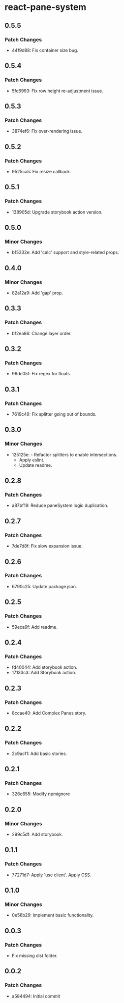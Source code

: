 # react-pane-system

## 0.5.5

### Patch Changes

- 44f9d88: Fix container size bug.

## 0.5.4

### Patch Changes

- 5fc6993: Fix row height re-adjustment issue.

## 0.5.3

### Patch Changes

- 3874ef6: Fix over-rendering issue.

## 0.5.2

### Patch Changes

- 9525ca5: Fix resize callback.

## 0.5.1

### Patch Changes

- 138905d: Upgrade storybook action version.

## 0.5.0

### Minor Changes

- b15332e: Add 'calc' support and style-related props.

## 0.4.0

### Minor Changes

- 82a12a9: Add 'gap' prop.

## 0.3.3

### Patch Changes

- bf2ea86: Change layer order.

## 0.3.2

### Patch Changes

- 96dc05f: Fix regex for floats.

## 0.3.1

### Patch Changes

- 7619c49: Fix splitter going out of bounds.

## 0.3.0

### Minor Changes

- 125125e: - Refactor splitters to enable intersections.
  - Apply eslint.
  - Update readme.

## 0.2.8

### Patch Changes

- a87bf19: Reduce paneSystem logic duplication.

## 0.2.7

### Patch Changes

- 7de7d8f: Fix slow expansion issue.

## 0.2.6

### Patch Changes

- 6790c25: Update package.json.

## 0.2.5

### Patch Changes

- 59eca9f: Add readme.

## 0.2.4

### Patch Changes

- fd40044: Add storybook action.
- 17133c3: Add Storybook action.

## 0.2.3

### Patch Changes

- 8ccae40: Add Complex Panes story.

## 0.2.2

### Patch Changes

- 2c9acf1: Add basic stories.

## 0.2.1

### Patch Changes

- 326c655: Modify npmignore

## 0.2.0

### Minor Changes

- 299c5df: Add storybook.

## 0.1.1

### Patch Changes

- 77271d7: Apply 'use client'.
  Apply CSS.

## 0.1.0

### Minor Changes

- 0e56b29: Implement basic functionality.

## 0.0.3

### Patch Changes

- Fix missing dist folder.

## 0.0.2

### Patch Changes

- a584494: Initial commit
